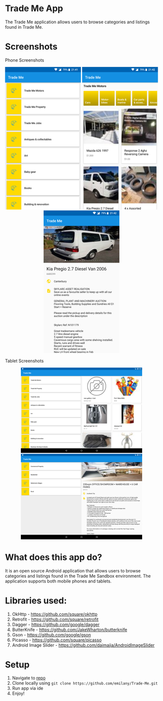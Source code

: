 # Trade Me App #

The Trade Me application allows users to browse categories and listings found in Trade Me. 


# Screenshots

Phone Screenshots

<p align="center">
   <img src="art/category.png" width="250" />
   <img src="art/listings.png" width="250" />
   <img src="art/specificlisting.png" width="250" />
</p>

Tablet Screenshots

<p align="center">
   <img src="art/tablet_category.png" width="400" />
   <img src="art/tablet_listing.png" width="400" />
</p>


# What does this app do?
It is an open source Android application that allows users to browse categories and listings found in the Trade Me Sandbox environment. The application supports both mobile phones and tablets.


# Libraries used:

1. OkHttp - https://github.com/square/okhttp
2. Retrofit - https://github.com/square/retrofit
3. Dagger - https://github.com/google/dagger 
4. ButterKnife - https://github.com/JakeWharton/butterknife
5. Gson - https://github.com/google/gson
6. Picasso - https://github.com/square/picasso
7. Android Image Slider - https://github.com/daimajia/AndroidImageSlider


# Setup

1. Navigate to [repo](https://github.com/emilany/Trade-Me)
2. Clone locally using
   `git clone https://github.com/emilany/Trade-Me.git`
3. Run app via ide
4. Enjoy!
